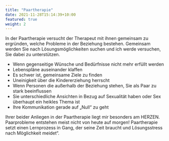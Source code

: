 ```yaml
---
title: "Paartherapie"
date: 2021-11-28T15:14:39+10:00
featured: true
weight: 2
---
```

In der Paartherapie versucht der Therapeut mit ihnen gemeinsam zu ergründen, welche Probleme in der Beziehung bestehen. Gemeinsam werden Sie nach Lösungsmöglichkeiten suchen und ich werde versuchen, Sie dabei zu unterstützen.

* Wenn gegenseitige Wünsche und Bedürfnisse nicht mehr erfüllt werden
* Lebenspläne auseinander klaffen
* Es schwer ist, gemeinsame Ziele zu finden
* Uneinigkeit über die Kindererziehung herrscht
* Wenn Personen die außerhalb der Beziehung stehen, Sie als Paar zu stark beeinflussen
* Sie unterschiedliche Ansichten in Bezug auf Sexualität haben oder Sex überhaupt ein heikles Thema ist
* Ihre Kommunikation gerade auf „Null“ zu geht

Ihrer beider Anliegen in der Paartherapie liegt mir besonders am HERZEN. Paarprobleme entstehen meist nicht von heute auf morgen! Paartherapie setzt einen Lernprozess in Gang, der seine Zeit braucht und Lösungsstress nach Möglichkeit meidet“.